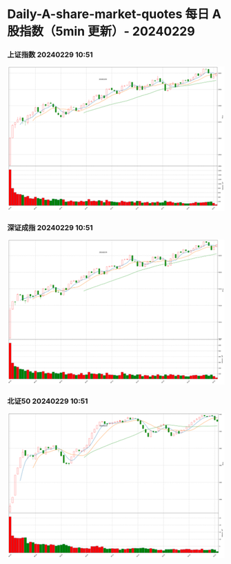 
# Daily-A-share-market-quotes 每日 A 股指数（5min 更新）- 20240229

### 上证指数 20240229 10:51
![](./fig/2024/2/20240229-sh000001.png)

### 深证成指 20240229 10:51
![](./fig/2024/2/20240229-sz399001.png)

### 北证50 20240229 10:51
![](./fig/2024/2/20240229-bj899050.png)
